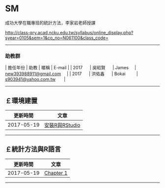 
# SM

成功大學在職專班的統計方法，李家岩老師授課

http://class-qry.acad.ncku.edu.tw/syllabus/online_display.php?syear=0105&sem=1&co_no=N061100&class_code=



--------------------------------------------------------------------------------------------------------------------------------------------
  
### **助教群**    
 

| 擔任年份   |  助教        |    暱稱         |            E-mail          |
| 2017      | 吳昭賢       | James          | new393988911@gmail.com     | 
| 2017      | 洪佑鑫       | Bokai          | s903941@yahoo.com.tw       |



--------------------------------------------------------------------------------------------------------------------------------
  
## **￡環境建置**    
   
|  更新時間       |                      文章                                                                               |
|  :-----------:  | :-----------------------------------------------------------------------------------------------------: |
|  2017-05-19     | [安裝R與RStudio](https://po-lab.github.io/Data-Mining/Source-File/安裝R與RStudio/安裝R與RStudio.html)   | 


    
--------------------------------------------------------------------------------------------------------------------------------

## **￡統計方法與R語言**    
   
|  更新時間       |                      文章                                                                               |
|  :-----------:  | :-----------------------------------------------------------------------------------------------------: |
|  2017-05-19     | [Chapter 1](https://http://rpubs.com/new393988911/ch1)   | 


--------------------------------------------------------------------------------------------------------------------------------
